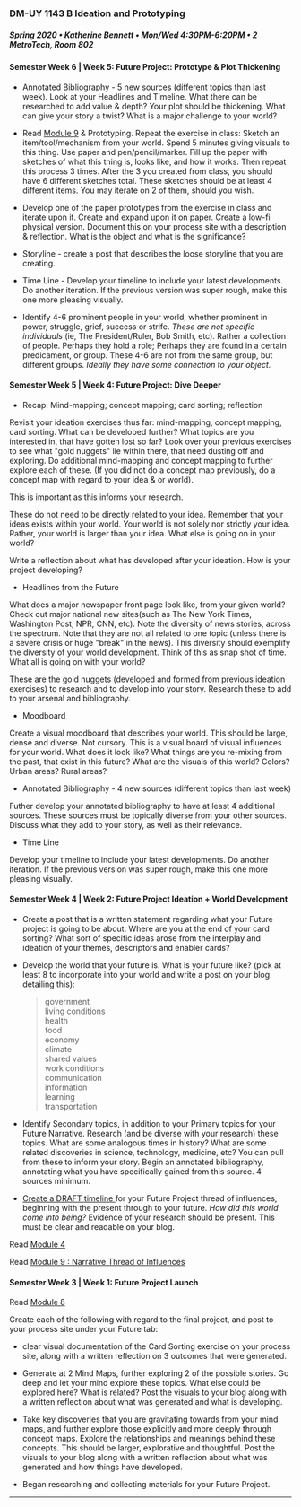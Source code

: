### DM-UY 1143 B Ideation and Prototyping
##### Spring 2020 • Katherine Bennett • Mon/Wed 4:30PM-6:20PM • 2 MetroTech, Room 802

#### Semester Week 6 | Week 5: Future Project: Prototype & Plot Thickening

* Annotated Bibliography - 5 new sources (different topics than last week). Look at your Headlines and Timeline. What there can be researched to add value & depth? Your plot should be thickening. What can give your story a twist? What is a major challenge to your world?

* Read [Module 9](http://teaching.polishedsolid.com/ip/mod9/content/index.html#/?_k=fuqopr) & Prototyping. Repeat the exercise in class: Sketch an item/tool/mechanism from your world. Spend 5 minutes giving visuals to this thing. Use paper and pen/pencil/marker. Fill up the paper with sketches of what this thing is, looks like, and how it works. Then repeat this process 3 times. After the 3 you created from class, you should have 6  different sketches total. These sketches should be at least 4 different items. You may iterate on 2 of them, should you wish.

* Develop one of the paper prototypes from the exercise in class and iterate upon it. Create and expand upon it on paper. Create a low-fi physical version. Document this on your process site with a description & reflection. What is the object and what is the significance?

* Storyline - create a post that describes the loose storyline that you are creating.

* Time Line - Develop your timeline to include your latest developments. Do another iteration. If the previous version was super rough, make this one more pleasing visually. 

* Identify 4-6 prominent people in your world, whether prominent in power, struggle, grief, success or strife. *These are not specific individuals* (ie, The President/Ruler, Bob Smith, etc). Rather a collection of people. Perhaps they hold a role; Perhaps they are found in a certain predicament, or group. These 4-6 are not from the same group, but different groups. *Ideally they have some connection to your object.*

#### Semester Week 5 | Week 4: Future Project: Dive Deeper

* Recap: Mind-mapping; concept mapping; card sorting; reflection

Revisit your ideation exercises thus far: mind-mapping, concept mapping, card sorting. What can be developed further? What topics are you interested in, that have gotten lost so far? Look over your previous exercises to see what "gold nuggets" lie within there, that need dusting off and exploring. Do additional mind-mapping and concept mapping to further explore each of these. (If you did not do a concept map previously, do a concept map with regard to your idea & or world).

This is important as this informs your research.

These do not need to be directly related to your idea. Remember that your ideas exists within your world. Your world is not solely nor strictly your idea. Rather, your world is larger than your idea. What else is going on in your world?

Write a reflection about what has developed after your ideation. How is your project developing?

* Headlines from the Future

What does a major newspaper front page look like, from your given world? Check out major national new sites(such as The New York Times, Washington Post, NPR, CNN, etc). Note the diversity of news stories, across the spectrum. Note that they are not all related to one topic (unless there is a severe crisis or huge "break" in the news). This diversity should exemplify the diversity of your world development. Think of this as snap shot of time. What all is going on with your world?

These are the gold nuggets (developed and formed from previous ideation exercises) to research and to develop into your story. Research these to add to your arsenal and bibliography.


* Moodboard

Create a visual moodboard that describes your world. This should be large, dense and diverse. Not cursory. This is a visual board of visual influences for your world. What does it look like? What things are you re-mixing from the past, that exist in this future? What are the visuals of this world? Colors? Urban areas? Rural areas?


* Annotated Bibliography - 4 new sources (different topics than last week)

Futher develop your annotated bibliography to have at least 4 additional sources. These sources must be topically diverse from your other sources. Discuss what they add to your story, as well as their relevance. 


* Time Line

Develop your timeline to include your latest developments. Do another iteration. If the previous version was super rough, make this one more pleasing visually. 


#### Semester Week 4 | Week 2: Future Project Ideation + World Development

* Create a post that is a written statement regarding what your Future project is going to be about. Where are you at the end of your card sorting? What sort of specific ideas arose from the interplay and ideation of your themes, descriptors and enabler cards?

* Develop the world that your future is. What is your future like? (pick at least 8 to incorporate into your world and write a post on your blog detailing this):
     > government <br>
  > living conditions <br>
   > health <br>
   > food <br>
   > economy<br>
   > climate<br>
   > shared values<br>
  > work conditions<br>
   >  communication<br>
   > information<br>
   > learning<br>
   > transportation<br>

* Identify Secondary topics, in addition to your Primary topics for your Future Narrative. Research (and be diverse with your research) these topics. What are some analogous times in history? What are some related discoveries in science, technology, medicine, etc? You can pull from these to inform your story. Begin an annotated bibliography, annotating what you have specifically gained from this source. 4 sources minimum.

* <a href = "narrative_timeline.md">Create a DRAFT timeline </a> for your Future Project thread of influences, beginning with the present through to your future. *How did this world come into being?* Evidence of your research should be present. This must be clear and readable on your blog.

Read [Module 4](http://teaching.polishedsolid.com/ip/mod4/content/index.html#/?_k=drjxy8)

Read [Module 9 : Narrative Thread of Influences](http://teaching.polishedsolid.com/ip/mod9/content/index.html#/?_k=gsjmzc)



#### Semester Week 3 | Week 1: Future Project Launch

Read [Module 8](http://teaching.polishedsolid.com/ip/mod8/content/index.html#/?_k=6m31cj)

Create each of the following with regard to the final project, and post to your process site under your Future tab:

* clear visual documentation of the Card Sorting exercise on your process site, along with a written reflection on 3 outcomes that were generated.
* Generate at 2 Mind Maps, further exploring 2 of the possible stories. Go deep and let your mind explore these topics. What else could be explored here? What is related? Post the visuals to your blog along with a written reflection about what was generated and what is developing.

* Take key discoveries that you are gravitating towards from your mind maps, and further explore those explicitly and more deeply through concept maps. Explore the relationships and meanings behind these concepts. This should be larger, explorative and thoughtful.
Post the visuals to your blog along with a written reflection about what was generated and how things have developed.
* Began researching and collecting materials for your Future Project.
     
---

